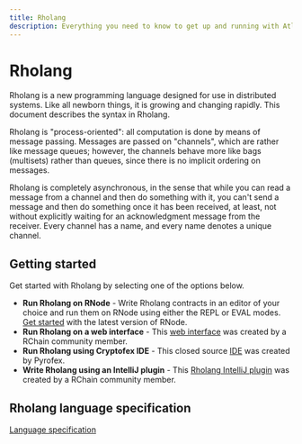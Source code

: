 ```yaml
---
title: Rholang
description: Everything you need to know to get up and running with Atlaskit
---
```

# Rholang
Rholang is a new programming language designed for use in distributed systems.  Like all newborn things, it is growing and changing rapidly. This document describes the syntax in Rholang.

Rholang is "process-oriented": all computation is done by means of message passing.  Messages are passed on "channels", which are rather like message queues; however, the channels behave more like bags (multisets) rather than queues, since there is no implicit ordering on messages.  

Rholang is completely asynchronous, in the sense that while you can read a message from a channel and then do something with it, you can't send a message and then do something once it has been received, at least, not without explicitly waiting for an acknowledgment message from the receiver. Every channel has a name, and every name denotes a unique channel.

## Getting started

Get started with Rholang by selecting one of the options below.
* __Run Rholang on RNode__ - Write Rholang contracts in an editor of your choice and run them on RNode using either the REPL or EVAL modes. [Get started](https://github.com/rchain/rchain/releases) with the latest version of RNode.
* __Run Rholang on a web interface__ - This [web interface](http://rchain.cloud) was created by a RChain community member.
* __Run Rholang using Cryptofex IDE__ - This closed source [IDE](http://cryptofex.io/download) was created by Pyrofex.
* __Write Rholang using an IntelliJ plugin__ - This [Rholang IntelliJ plugin](https://github.com/tgrospic/rholang-idea) was created by a RChain community member.

## Rholang language specification
[Language specification](https://developer.rchain.coop/assets/rholang-spec-0.2.pdf)

